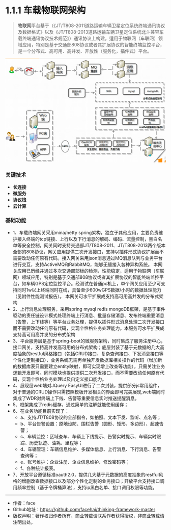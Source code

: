 # 1.1.1 车载物联网架构
> **物联网**平台基于（《JT/T808-2011道路运输车辆卫星定位系统终端通讯协议及数据格式》以及《JT/T808-2013道路运输车辆卫星定位系统北斗兼容车载终端通讯协议技术规范》）通讯协议上构建，适用于物联网（车联网）领域应用，特别是基于交通部808协议或者其扩展协议的智能终端监控平台，是一个分布式、高可用、高并发、开放性（服务化，插件式）平台。

![img.png](screenshot/20220116095514.png)

### 关键技术
- **长连接**
- **微服务**
- **协议栈**
- **云计算**

### 基础功能
- 1、车载终端网关采用mina/netty spring架构，独立于其他应用，主要负责维护接入终端的tcp链接、上行以及下行消息的解码、编码、流量控制，黑白名单等安全控制，网关同时支持交通部JT/T808-2011、JT/T808-2013两个版本全部的808协议，网关应用提供二次开发接口，支持以插件形式协议扩展而不需要改动任何原有代码。接入网关采用json消息通过MQ消息队列与业务平台进行交互，支持ActiveMQ和RabbitMQ，能够无缝接入各种异构系统。
本网关应用已历经并通过多次交通部部标的检测，性能稳定，适用于物联网（车联网）领域应用，特别是基于交通部808协议或者其扩展协议的智能终端监控平台，如车辆GPS定位监控平台。经测试在普通pc机上，单个网关应用至少可支持同时1w以上终端同时在线，具备至少600wGPS数据/小时的数据处理能力（见附件性能测试报告）。
本网关可水平扩展成支持高可用高并发的分布式架构
- 2、上行消息处理服务，采用spring mysql redis mongoDB框架，是基于事件驱动的责任链设计模式处理终端上行消息、批量存储消息、发布终端重要消息（告警，上下线等）等平台业务处理，提供以插件形式消息处理二次开发接口而不需要改动任何原有代码，实现个性格业务处理能力。本服务可水平扩展成支持高可用高并发的分布式架构
- 3、平台服务层是基于spring-boot的微服务架构，同时集成了服务注册中心，接口网关，支持高并发高可用的分布式架构；底层封装了基于元数据的几大高度抽象的restful风格接口（包括CRUD接口、复杂查询接口、下发消息接口等个性化定制接口），业务系统无需再单独开发数据库相关操作的代码（增加新的数据库表只需要建立entity映射，即可实现增上改查等功能），只需关注业务逻辑开发即可。同时模块也提供提供二次开发接口，而不需要改动任何原有代码，实现个性格业务处理以及自定义接口能力。
- 4、展现层web端对JQuery EasyUI进行了二次封装，提供部分js常用组件，对于普通的CRUD操作只需按照模板开发相关的界面即可完美展现,web端同时集成了WDR对终端上下线、告警等重要信息实时推送提醒消息。
- 5、框架集成了redis缓存，通过简单的注解就能使用缓存；
- 6、在业务功能目前实现了：
    - a、支持JT/T808协议的全部指令，如拍照、文本下发、监听、点名等；
    - b、平台告警设置：原地设防、围栏告警（圆形、矩形、多边形）、超速告警；
    - c、车辆监控：区域查车、车辆上下线提示、告警实时提示、车辆实时跟踪、历史轨迹、油耗、里程等；
    - d、车辆管理：车辆信息维护、多媒体信息、上行消息、下行消息、告警查询等；
    - e、账号维护：企业注册、企业信息维护、修改密码等；
    - f、各种统计报表。
- 7、开放平台遵循标准oauth2.0，提供几大基于元数据的高度抽象的restful风格的增删改查数据接口以及部分个性化定制的业务接口；开放平台支持接口调用频率控制（基于令牌桶算法），支持ip黑白名单、接口调用权限等功能。

---
- 作者：face
- Github地址：https://github.com/facehai/thinking-framework-master
- 版权声明：著作权归作者所有，商业转载请联系作者获得授权，非商业转载请注明出处。
